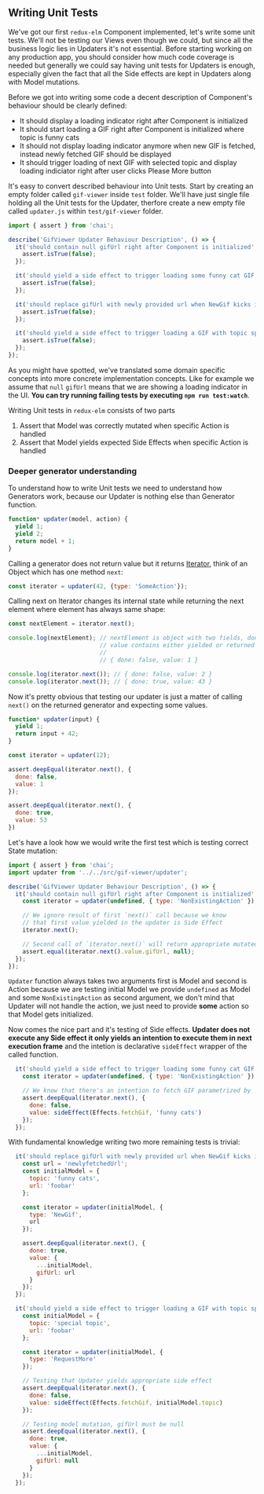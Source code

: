 ## Writing Unit Tests

We've got our first `redux-elm` Component implemented, let's write some unit tests. We'll not be testing our Views even though we could, but since all the business logic lies in Updaters it's not essential. Before starting working on any production app, you should consider how much code coverage is needed but generally we could say having unit tests for Updaters is enough, especially given the fact that all the Side effects are kept in Updaters along with Model mutations.

Before we got into writing some code a decent description of Component's behaviour should be clearly defined:

* It should display a loading indicator right after Component is initialized
* It should start loading a GIF right after Component is initialized where topic is funny cats
* It should not display loading indicator anymore when new GIF is fetched, instead newly fetched GIF should be displayed
* It should trigger loading of next GIF with selected topic and display loading indiciator right after user clicks Please More button

It's easy to convert described behaviour into Unit tests. Start by creating an empty folder called `gif-viewer` inside `test` folder. We'll have just single file holding all the Unit tests for the Updater, therfore create a new empty file called `updater.js` within `test/gif-viewer` folder.

```javascript
import { assert } from 'chai';

describe('GifViewer Updater Behaviour Description', () => {
  it('should contain null gifUrl right after Component is initialized', () => {
    assert.isTrue(false);
  });

  it('should yield a side effect to trigger loading some funny cat GIF right after Component is initialized', () => {
    assert.isTrue(false);
  });

  it('should replace gifUrl with newly provided url when NewGif kicks in', () => {
    assert.isTrue(false);
  });

  it('should yield a side effect to trigger loading a GIF with topic specified in model and null gifUrl when RequestMore kicks in', () => {
    assert.isTrue(false);
  });
});
```

As you might have spotted, we've translated some domain specific concepts into more concrete implementation concepts. Like for example we assume that `null` `gifUrl` means that we are showing a loading indicator in the UI. **You can try running failing tests by executing `npm run test:watch`**.

Writing Unit tests in `redux-elm` consists of two parts

1. Assert that Model was correctly mutated when specific Action is handled
2. Assert that Model yields expected Side Effects when specific Action is handled

### Deeper generator understanding

To understand how to write Unit tests we need to understand how Generators work, because our Updater is nothing else than Generator function.

```javascript
function* updater(model, action) {
  yield 1;
  yield 2;
  return model + 1;
}
```

Calling a generator does not return value but it returns [Iterator](https://developer.mozilla.org/en-US/docs/Web/JavaScript/Guide/Iterators_and_Generators#Iterators), think of an Object which has one method `next`:

```javascript
const iterator = updater(42, {type: 'SomeAction'});
```

Calling next on Iterator changes its internal state while returning the next element where element has always same shape:

```javascript
const nextElement = iterator.next();

console.log(nextElement); // nextElement is object with two fields, done and value where done is false for all the calls except the last one
                          // value contains either yielded or returned expression
                          //
                          // { done: false, value: 1 }

console.log(iterator.next()); // { done: false, value: 2 }
console.log(iterator.next()); // { done: true, value: 43 }
```

Now it's pretty obvious that testing our updater is just a matter of calling `next()` on the returned generator and expecting some values.

```javascript
function* updater(input) {
  yield 1;
  return input + 42;
}

const iterator = updater(12);

assert.deepEqual(iterator.next(), {
  done: false,
  value: 1
});

assert.deepEqual(iterator.next(), {
  done: true,
  value: 53
})
```

Let's have a look how we would write the first test which is testing correct State mutation:

```javascript
import { assert } from 'chai';
import updater from '../../src/gif-viewer/updater';

describe('GifViewer Updater Behaviour Description', () => {
  it('should contain null gifUrl right after Component is initialized', () => {
    const iterator = updater(undefined, { type: 'NonExistingAction' });

    // We ignore result of first `next()` call because we know
    // that first value yielded in the updater is Side Effect
    iterator.next();

    // Second call of `iterator.next()` will return appropriate mutated Model
    assert.equal(iterator.next().value.gifUrl, null);
  });
});
```

`Updater` function always takes two arguments first is Model and second is Action because we are testing initial Model we provide `undefined` as Model and some `NonExistingAction` as second argument, we don't mind that Updater will not handle the action, we just need to provide **some** action so that Model gets initialized.

Now comes the nice part and it's testing of Side effects. **Updater does not execute any Side effect it only yields an intention to execute them in next execution frame** and the intetion is declarative `sideEffect` wrapper of the called function.

```javascript
  it('should yield a side effect to trigger loading some funny cat GIF right after Component is initialized', () => {
    const iterator = updater(undefined, { type: 'NonExistingAction' });

    // We know that there's an intention to fetch GIF parametrized by 'funny cats'
    assert.deepEqual(iterator.next(), {
      done: false,
      value: sideEffect(Effects.fetchGif, 'funny cats')
    });
  });
```

With fundamental knowledge writing two more remaining tests is trivial:

```javascript
  it('should replace gifUrl with newly provided url when NewGif kicks in', () => {
    const url = 'newlyfetchedUrl';
    const initialModel = {
      topic: 'funny cats',
      url: 'foobar'
    };

    const iterator = updater(initialModel, {
      type: 'NewGif',
      url
    });

    assert.deepEqual(iterator.next(), {
      done: true,
      value: {
        ...initialModel,
        gifUrl: url
      }
    });
  });

  it('should yield a side effect to trigger loading a GIF with topic specified in model and null gifUrl', () => {
    const initialModel = {
      topic: 'special topic',
      url: 'foobar'
    };

    const iterator = updater(initialModel, {
      type: 'RequestMore'
    });

    // Testing that Updater yields appropriate side effect
    assert.deepEqual(iterator.next(), {
      done: false,
      value: sideEffect(Effects.fetchGif, initialModel.topic)
    });

    // Testing model mutation, gifUrl must be null
    assert.deepEqual(iterator.next(), {
      done: true,
      value: {
        ...initialModel,
        gifUrl: null
      }
    });
  });
```